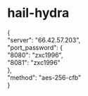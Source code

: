 # hail-hydra
{  
  "server": "66.42.57.203",  
  "port_password": {  
    "8080": "zxc1996",  
    "8081": "zxc1996"  
  },  
  "method": "aes-256-cfb"  
}
